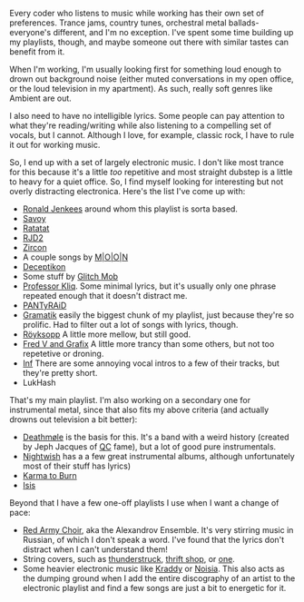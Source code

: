 Every coder who listens to music while working has their own set of preferences.  Trance jams, country tunes, orchestral metal ballads- everyone's different, and I'm no exception.  I've spent some time building up my playlists, though, and maybe someone out there with similar tastes can benefit from it.

When I'm working, I'm usually looking first for something loud enough to drown out background noise (either muted conversations in my open office, or the loud television in my apartment).  As such, really soft genres like Ambient are out.

I also need to have no intelligible lyrics.  Some people can pay attention to what they're reading/writing while also listening to a compelling set of vocals, but I cannot.  Although I love, for example, classic rock, I have to rule it out for working music.

So, I end up with a set of largely electronic music. I don't like most trance for this because it's a little *too* repetitive and most straight dubstep is a little to heavy for a quiet office.  So, I find myself looking for interesting but not overly distracting electronica.  Here's the list I've come up with:

 - [Ronald Jenkees](https://www.youtube.com/watch?v=3r6pBqmanH4&feature=kp) around whom this playlist is sorta based.
 - [Savoy](http://thissongissick.com/2012/savoy-supertrail-ep/#sthash.LYtCGWnc.dpbs)
 - [Ratatat](https://www.youtube.com/watch?v=4ohkCQp4xL0&feature=kp)
 - [RJD2](https://www.youtube.com/watch?v=P5au2ysDU20&feature=kp)
 - [Zircon](https://www.youtube.com/watch?v=xqVlTiXEXUA&feature=kp)
 - A couple songs by [M|O|O|N](https://www.youtube.com/watch?v=O0ILqWcd214&feature=kp)
 - [Deceptikon](https://www.youtube.com/watch?v=We-LtHBIBD4)
 - Some stuff by [Glitch Mob](https://www.youtube.com/watch?v=z3MH4l1-t_8&feature=kp)
 - [Professor Kliq](https://www.youtube.com/watch?v=Vxsn4yggQQ4&feature=kp).  Some minimal lyrics, but it's usually only one phrase repeated enough that it doesn't distract me.
 - [PANTyRAiD](https://www.youtube.com/watch?v=LGtLJDP1BIk&feature=kp)
 - [Gramatik](https://www.youtube.com/watch?v=lYKRPzOi1zI&feature=kp) easily the biggest chunk of my playlist, just because they're so prolific.   Had to filter out a lot of songs with lyrics, though.
 - [Röyksopp](https://www.youtube.com/watch?v=RST4R1CEgLQ) A little more mellow, but still good.
 - [Fred V and Grafix](https://www.youtube.com/watch?v=lekF7y4Am4U&feature=kp) A little more trancy than some others, but not too repetetive or droning.
 - [Inf](https://www.youtube.com/watch?v=PndY4zxuV1Y&feature=kp) There are some annoying vocal intros to a few of their tracks, but they're pretty short.
 - LukHash

That's my main playlist.  I'm also working on a secondary one for instrumental metal, since that also fits my above criteria (and actually drowns out television a bit better):

- [Deathmøle](https://www.youtube.com/watch?v=6Gd8w7qxI4M) is the basis for this.  It's a band with a weird history (created by Jeph Jacques of [QC](http://questionablecontent.net) fame), but a lot of good pure instrumentals.
- [Nightwish](https://www.youtube.com/watch?v=L4WLQhIjquk&feature=kp) has a a few great instrumental albums, although unfortunately most of their stuff has lyrics)
- [Karma to Burn](https://www.youtube.com/watch?v=WNGItWw6oy0&feature=kp)
- [Isis](https://www.youtube.com/watch?v=0iJ6yGCfc6k)

Beyond that I have a few one-off playlists I use when I want a change of pace:

- [Red Army Choir](https://www.youtube.com/watch?v=VJ9q7N5e25c), aka the Alexandrov Ensemble.  It's very stirring music in Russian, of which I don't speak a word.  I've found that the lyrics don't distract when I can't understand them!
- String covers, such as [thunderstruck](https://www.youtube.com/watch?v=uT3SBzmDxGk), [thrift shop](https://www.youtube.com/watch?v=EgOzGxcwSDo), or [one](https://www.youtube.com/watch?v=8JjQGt7WjK0).
- Some heavier electronic music like [Kraddy](https://www.youtube.com/watch?v=2igZVV_TFa0) or [Noisia](https://www.youtube.com/watch?v=SAO-lzl3vVQ).  This also acts as the dumping ground when I add the entire discography of an artist to the electronic playlist and find a few songs are just a bit to energetic for it.

